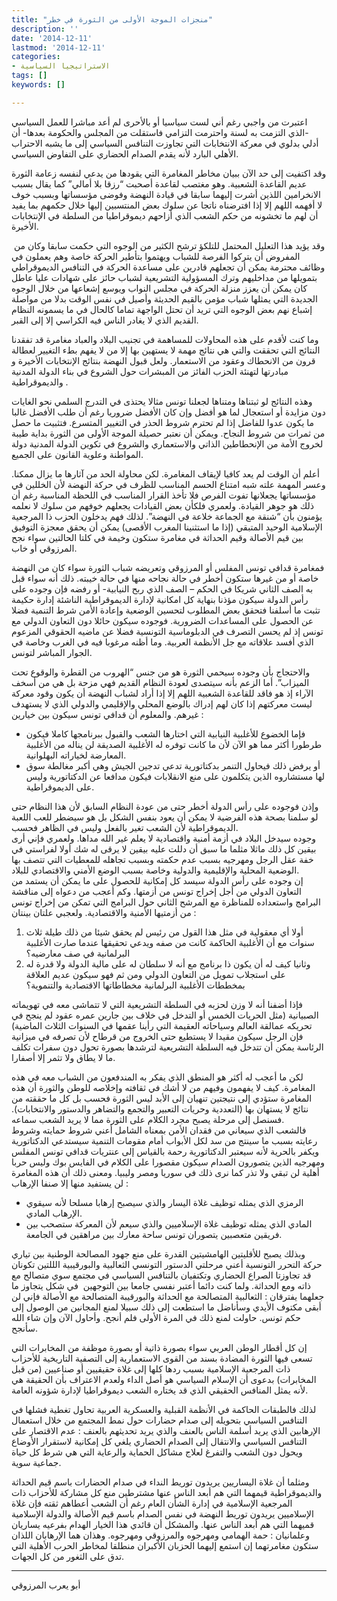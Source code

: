 ```yaml
---
title: "منجزات الموجة الأولى من الثورة في خطر"
description: ''
date: '2014-12-11'
lastmod: '2014-12-11'
categories:
- الاستراتيجيا السياسية
tags: []
keywords: []

---
```

اعتبرت من واجبي رغم أني لست سياسيا أو بالأحرى لم أعد مباشرا للعمل السياسي -الذي التزمت به لسنة واحترمت التزامي فاستقلت من المجلس والحكومة بعدها- أن أدلي بدلوي في معركة الانتخابات التي تجاوزت التنافس السياسي إلى ما يشبه الاحتراب الأهلي البارد لأنه يقدم الصدام الحضاري على التفاوض السياسي.

وقد اكتفيت إلى حد الآن ببيان مخاطر المغامرة التي يقودها من يدعي لنفسه زعامة الثورة عديم القاعدة الشعبية. وهو مغتصب لقاعدة أصحبت “رزقا بلا أمالي” كما يقال بسبب الانخرامين اللذين أشرت إليهما سابقا في قيادة النهضة وفوضى مؤسساتها وبسبب خوف لا أفهمه اللهم إلا إذا افترضناه ناتجا عن سلوك بعض المنتسبين إليها خلال حكمهم بما يفيد أن لهم ما تخشونه من حكم الشعب الذي أزاحهم ديموقراطيا من السلطة في الإنتخابات الأخيرة.

 وقد يؤيد هذا التعليل المحتمل للتلكؤ ترشح الكثير من الوجوه التي حكمت سابقا وكان من المفروض أن يتركوا الفرصة للشباب ويهتموا بتأطير الحركة خاصة وهم يعملون في وظائف محترمة يمكن أن تجعلهم قادرين على مساعدة الحركة في التنافس الديموقراطي بتمويلها من مداخليهم وترك المسؤولية التشريعية لشباب حائز على شهادات عليا عاطل كان يمكن أن يعزز منزلة الحركة في مجلس النواب ويوسع إشعاعها من خلال الوجوه الجديدة التي يمثلها شباب مؤمن بالقيم الحديثة وأصيل في نفس الوقت بدلا من مواصلة إشباع نهم بعض الوجوه التي تريد أن تحتل الواجهة تماما كالحال في ما يسمونه النظام القديم الذي لا يغادر الناس فيه الكراسي إلا إلى القبر.

وما كنت لأقدم على هذه المحاولات للمساهمة في تجنيب البلاد والعباد مغامرة قد تفقدنا النتائج التي تحققت والتي هي نتائج مهمة لا يستهين بها إلا من لا يفهم بطء التغيير لعطالة قرون من الانحطاك وعقود من الاستعمار. ولعل قبول النهضة بنتائج الإنتخابات الأخيرة و مبادرتها لتهنئة الحزب الفائز من المبشرات حول الشروع في بناء الدولة المدنية والديموقراطية .

وهذه النتائج لو ثبتناها ومتناها لجعلنا تونس مثالا يحتذى في التدرج السلمي نحو الغايات دون مزايدة أو استعجال لما هو أفضل وإن كان الأفضل ضروريا رغم أن طلب الأفضل غالبا ما يكون عدوا للفاضل إذا لم تحترم شروط الحذر في التغيير المتسرع. فتثبيت ما حصل من ثمرات من شروط النجاح. ويمكن أن نعتبر حصيلة الموجة الأولى من الثورة بداية طيبة لخروج الأمة من الإنحطاطين الذاتي والاستعماري والشروع في تكوين الدولة المدنية دولة المواطنة وعلوية القانون على الجميع.

أعلم أن الوقت لم يعد كافيا لإيقاف المغامرة. لكن محاولة الحد من آثارها ما يزال ممكنا. وعسر المهمة علته شبه امتناع الحسم المناسب للظرف في حركة النهضة لأن الخللين في مؤسساتها يجعلانها تفوت الفرص فلا تأخذ القرار المناسب في اللحظة المناسبة رغم أن ذلك هو جوهر القيادة. ولعمري فلكأن بعض القيادات يجعلهم خوفهم من سلوك لا نعلمه يؤمنون بأن “شنقة مع الجماعة خلاعة في النهضة”. لذلك فهم يدخلون الحزب ذا المرجعية الإسلامية الوحيد المتبقي (إذا ما استثنينا المغرب الأقصى) يمكن أن يحقق معجزة التوفيق بين قيم الأصالة وقيم الحداثة في مغامرة ستكون وخيمة في كلتا الحالتين سواء نجح المرزوقي أو خاب.

فمغامرة قدافي تونس المفلس أو المرزوقي وتعريضه شباب الثورة سواء كان من النهضة خاصة أو من غيرها ستكون أخطر في حالة نجاحه منها في حالة خيبته. ذلك أنه سواء قبل به الصف الثاني شريكا في الحكم – الصف الذي ربح النيابية- أو رفضه فإن وجوده على رأس الدولة سيكون مؤذنا بنهاية كل امكانية لإدارة الديموقراطية الناشئة إدارة حكيمة تثبت ما أسلفنا فتحقق بعض المطلوب لتحسين الوضعية وإعادة الأمن شرط التنمية فضلا عن الحصول على المساعدات الضرورية. فوجوده سيكون حائلا دون التعاون الدولي مع تونس إذ لم يحسن التصرف في الدبلوماسية التونسية فضلا عن ماضيه الحقوقي المزعوم الذي أفسد علاقاته مع جل الأنظمة العربية. وما أظنه مرغوبا فيه في الغرب وخاصة في الجوار المباشر لتونس.

والاحتجاج بأن وجوده سيحمي الثورة هو من جنس “الهروب من القطرة والوقوع تحت الميزاب”. أما الزعم بأنه سيتصدى لعودة النظام القديم فهي مزحة بل هي من أسخف الآراء إذ هو فاقد للقاعدة الشعبية اللهم إلا إذا أراد لشباب النهضة أن يكون وقود معركة ليست معركتهم إذا كان لهم إدراك بالوضع المحلي والإقليمي والدولي الذي لا يستهدف غيرهم. والمعلوم أن قدافي تونس سيكون بين خيارين :

* فإما الخضوع للأغلبية النيابية التي اختارها الشعب والقبول ببرنامجها كاملا فيكون طرطورا أكثر مما هو الآن لأن ما كانت توفره له الأغلبية الصديقة لن يناله من الأغلبية المعارضة لخياراته البهلوانية.
* أو يرفض ذلك فيحاول التنمر بدكتاتورية تدعي تدجين الجيش وهي أكبر مغالطة سوق لها مستشاروه الذين يتكلمون على منع الانقلابات فيكون مدافعا عن الدكتاتورية وليس على الديموقراطية.

وإذن فوجوده على رأس الدولة أخطر حتى من عودة النظام السابق لأن هذا النظام حتى لو سلمنا بصحة هذه الفرضية لا يمكن أن يعود بنفس الشكل بل هو سيضطر للعب اللعبة الديموقراطية لأن الشعب تغير بالفعل وليس في الظاهر فحسب.  
وجوده سيدخل البلاد في أزمة أمنية واقتصادية لا يعلم غير الله مداها. ولعمري فإني أرى بيقين كل ذلك ماثلا مثلما ما سبق أن دللت عليه بيقين لا يرقى له شك أولا لفراستي في خفة عقل الرجل ومهرجيه بسبب عدم حكمته وبسبب تجاهله للمعطيات التي تتصف بها الوضعية المحلية والإقليمية والدولية وخاصة بسبب الوضع الأمني والاقتصادي للبلاد.  
إن وجوده على رأس الدولة سيسد كل إمكانية للحصول على ما يمكن أن يستمد من التعاون الدولي من أجل إخراج تونس من أزمتها. وكم أعجب من دعواه إلى مناقشة البرامج واستعداده للمناظرة مع المرشح الثاني حول البرامج التي تمكن من إخراج تونس من أزمتيها الأمنية والاقتصادية. ولعجبي علتان بينتان :

1. أولا أي معقولية في مثل هذا القول من رئيس لم يحقق شيئا من ذلك طيلة ثلاث سنوات مع أن الأغلبية الحاكمة كانت من صفه ويدعي تحقيقها عندما صارت الأغلبية البرلمانية في صف معارضيه؟
2. وثانيا كيف له أن يكون ذا برنامج مع أنه لا سلطان له على مالية الدولة ولا قدرة له على استجلاب تمويل من التعاون الدولي ومن ثم فهو سيكون عديم العلاقة بمخططات الأغلبية البرلمانية مخطاطاتها الاقتصادية والتنموية؟

فإذا أضفنا أنه لا وزن لحزبه في السلطة التشريعية التي لا تتماشى معه في تهويماته الصبيانية (مثل الحريات الخمس أو التدخل في خلاف بين جارين عمره عقود لم ينجح في تحريكه عمالقة العالم وسياحاته العقيمة التي رأينا عقمها في السنوات الثلاث الماضية) فإن الرجل سيكون مقيدا لا يستطيع حتى الخروج من قرطاح لأن تصرفه في ميزانية الرئاسة يمكن أن تتدخل فيه السلطة التشريعية لترشدها بصورة تحول دون سفرات تكلف ما لا يطاق ولا تثمر إلا أصفارا.

لكن ما أعجب له أكثر هو المنطق الذي يفكر به المندفعون من الشباب معه في هذه المغامرة. كيف لا يفهمون وفيهم من لا أشك في ثقافته وإخلاصه للوطن والثورة أن هذه المغامرة ستؤدي إلى نتيجتين تنهيان إلى الأبد ليس الثورة فحسب بل كل ما حققته من نتائج لا يستهان بها (التعددية وحريات التعبير والتجمع والتضاهر والدستور والانتخابات). فسنصل إلى مرحلة يصبح مجرد الكلام على الثورة مما لا يريد الشعب سماعه.  
فالشعب الذي سيعاني من فقدان الأمن بمعناه الشامل أعني شروط حمايته وشروط رعايته بسبب ما سينتج من سد لكل الأبواب أمام مقومات التنمية سيستدعي الدكتاتورية ويكفر بالحرية لأنه سيعتبر الدكتاتورية رحمة بالقياس إلى عنتريات قدافي تونس المفلس ومهرجيه الذين يتصورون الصدام سيكون مقصورا على الكلام في الفايس بوك وليس حربا أهلية لن تبقي ولا تذر كما نرى ذلك في سوريا ومصر وليبيا. ومعنى ذلك أن هذه المغامرة لن يستفيد منها إلا صنفا الإرهاب :

* الرمزي الذي يمثله توظيف غلاة اليسار والذي سيصبح إرهابا مسلحا لأنه سيقوي الإرهاب المادي.
* المادي الذي يمثله توظيف غلاة الإسلاميين والذي سيعم لأن المعركة ستصحب بين فريقين متعصبين يتصوران تونس ساحة معارك بين مراهقين في الجامعة.

وبذلك يصبح للأقليتين الهامشيتين القدرة على منع جهود المصالحة الوطنية بين تياري حركة التحرر التونسية أعني مرحلتي الدستور التونسي الثعالبية والبورقيبية الللتين تكونان قد تجاوزتا الصراع الحضاري وتكتفيان بالتنافس السياسي في مجتمع سوي متصالح مع ذاته ومع الحداثة. ولما كنت دائما أعتبر نفسي جامعا بين التوجهين  في شكل يتجاوز ما جعلهما يفترقان : الثعالبية المتصالحة مع الحداثة والبورقيبة المتصالحة مع الأصالة فإني لن أبقى مكتوف الأيدي وسأناضل ما استطعت إلى ذلك سبيلا لمنع المجانين من الوصول إلى حكم تونس. حاولت لمنع ذلك في المرة الأولى فلم أنجح. وأحاول الآن وإن شاء الله سأنجح.

إن كل أقطار الوطن العربي سواء بصورة ذاتية أو بصورة موظفة من المخابرات التي تسعى فيها الثورة المضادة بسند من القوى الاستعمارية إلى التصفية التاريخية للأحزاب ذات المرجعية الإسلامية بسبب ردها كلها إلى غلاة حقيقيين أو صناعيين (من قبل المخابرات) بدعوى أن الإسلام السياسي هو أصل الداء ولعدم الاعتراف بأن الحقيقة هي لأنه يمثل المنافس الحقيقي الذي قد يختاره الشعب ديموقراطيا لإدارة شؤونه العامة.

لذلك فالطبقات الحاكمة في الأنظمة القبلية والعسكرية العربية تحاول تغطية فشلها في التنافس السياسي بتحويله إلى صدام حضارات حول نمط المجتمع من خلال استعمال الإرهابين الذي يريد أسلمة الناس بالعنف والذي يريد تحديثهم بالعنف : عدم الاقتصار على التنافس السياسي والانتقال إلى الصدام الحضاري يلغي كل إمكانية لاستقرار الأوضاع ويحول دون الشعب والتفرغ لعلاج مشاكل الحماية والرعاية التي هي شرط كل حياة جماعية سوية.

ومثلما أن غلاة اليساريين يريدون توريط النداء في صدام الحضارات باسم قيم الحداثة والديموقراطية قيمهما التي هم أبعد الناس عنها مشترطين منع كل مشاركة للأحزاب ذات المرجعية الإسلامية في إدارة الشأن العام رغم أن الشعب أعطاهم ثقته فإن غلاة الإسلاميين يريدون توريط النهضة في نفس الصدام باسم قيم الأصالة والدولة الإسلامية قميهما التي هم أبعد الناس عنها. والمشكل أن قائدي هذا الخيار الهدام بفرعيه يساريان وعلمانيان : حمة الهمامي ومهرجوه والمرزوقي ومهرجوه. وهذان هما الإرهابان اللذان ستكون مغامرتهما إن استمع إليهما الحزبان الأكبران منطلقا لمخاطر الحرب الأهلية التي تدق على الثغور من كل الجهات.

---

أبو يعرب المرزوقي

###